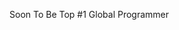 Soon To Be Top #1 Global Programmer

<!---
ForeverMHW/ForeverMHW is a ✨ special ✨ repository because its `README.md` (this file) appears on your GitHub profile.
You can click the Preview link to take a look at your changes.
--->
